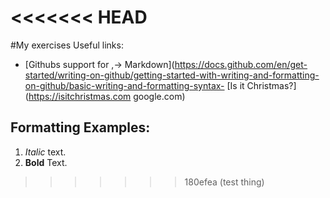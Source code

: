 <<<<<<< HEAD
=======
#My exercises
Useful links:
- [Githubs support for
,→ Markdown](https://docs.github.com/en/get-started/writing-on-github/getting-started-with-writing-and-formatting-on-github/basic-writing-and-formatting-syntax- [Is it Christmas?](https://isitchristmas.com google.com)
## Formatting Examples:
1. *Italic* text.
2. **Bold** Text.
>>>>>>> 180efea (test thing)

